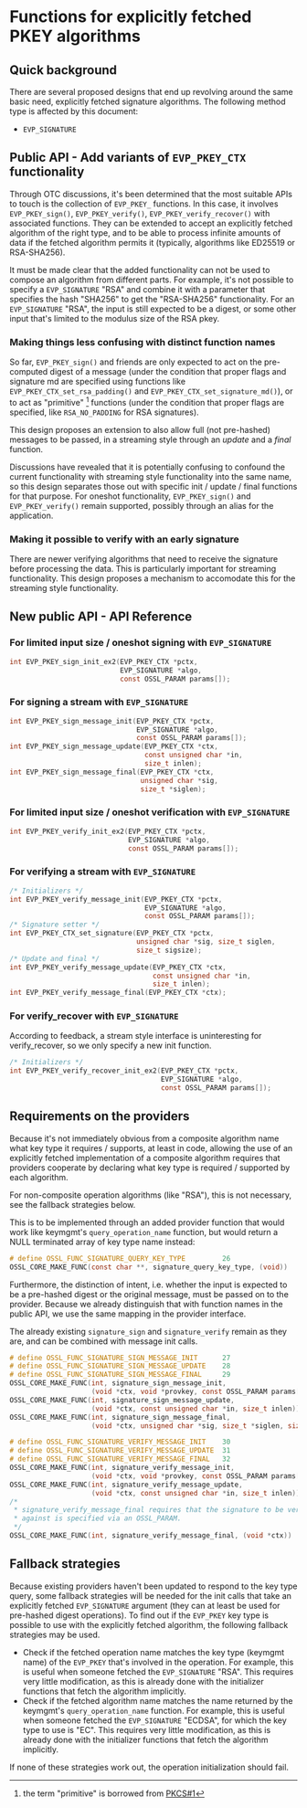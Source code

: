 Functions for explicitly fetched PKEY algorithms
================================================

Quick background
----------------

There are several proposed designs that end up revolving around the same
basic need, explicitly fetched signature algorithms.  The following method
type is affected by this document:

- `EVP_SIGNATURE`

Public API - Add variants of `EVP_PKEY_CTX` functionality
---------------------------------------------------------

Through OTC discussions, it's been determined that the most suitable APIs to
touch is the collection of `EVP_PKEY_` functions.  In this case, it involves
`EVP_PKEY_sign()`, `EVP_PKEY_verify()`, `EVP_PKEY_verify_recover()` with
associated functions.  They can be extended to accept an explicitly fetched
algorithm of the right type, and to be able to process infinite amounts of
data if the fetched algorithm permits it (typically, algorithms like ED25519
or RSA-SHA256).

It must be made clear that the added functionality can not be used to
compose an algorithm from different parts.  For example, it's not possible
to specify a `EVP_SIGNATURE` "RSA" and combine it with a parameter that
specifies the hash "SHA256" to get the "RSA-SHA256" functionality.  For an
`EVP_SIGNATURE` "RSA", the input is still expected to be a digest, or some
other input that's limited to the modulus size of the RSA pkey.

### Making things less confusing with distinct function names

So far, `EVP_PKEY_sign()` and friends are only expected to act on the
pre-computed digest of a message (under the condition that proper flags
and signature md are specified using functions like
`EVP_PKEY_CTX_set_rsa_padding()` and `EVP_PKEY_CTX_set_signature_md()`),
or to act as "primitive" [^1] functions (under the condition that proper
flags are specified, like `RSA_NO_PADDING` for RSA signatures).

This design proposes an extension to also allow full (not pre-hashed)
messages to be passed, in a streaming style through an *update* and a
*final* function.

Discussions have revealed that it is potentially confusing to confound the
current functionality with streaming style functionality into the same name,
so this design separates those out with specific init / update / final
functions for that purpose.  For oneshot functionality, `EVP_PKEY_sign()`
and `EVP_PKEY_verify()` remain supported, possibly through an alias for the
application.

[^1]: the term "primitive" is borrowed from [PKCS#1](https://www.rfc-editor.org/rfc/rfc8017#section-5)

### Making it possible to verify with an early signature

There are newer verifying algorithms that need to receive the signature
before processing the data.  This is particularly important for streaming
functionality.  This design proposes a mechanism to accomodate this for the
streaming style functionality.

New public API - API Reference
------------------------------

### For limited input size / oneshot signing with `EVP_SIGNATURE`

``` C
int EVP_PKEY_sign_init_ex2(EVP_PKEY_CTX *pctx,
                           EVP_SIGNATURE *algo,
                           const OSSL_PARAM params[]);
```

### For signing a stream with `EVP_SIGNATURE`

``` C
int EVP_PKEY_sign_message_init(EVP_PKEY_CTX *pctx,
                               EVP_SIGNATURE *algo,
                               const OSSL_PARAM params[]);
int EVP_PKEY_sign_message_update(EVP_PKEY_CTX *ctx,
                                 const unsigned char *in,
                                 size_t inlen);
int EVP_PKEY_sign_message_final(EVP_PKEY_CTX *ctx,
                                unsigned char *sig,
                                size_t *siglen);
```

### For limited input size / oneshot verification with `EVP_SIGNATURE`

``` C
int EVP_PKEY_verify_init_ex2(EVP_PKEY_CTX *pctx,
                             EVP_SIGNATURE *algo,
                             const OSSL_PARAM params[]);
```

### For verifying a stream with `EVP_SIGNATURE`

``` C
/* Initializers */
int EVP_PKEY_verify_message_init(EVP_PKEY_CTX *pctx,
                                 EVP_SIGNATURE *algo,
                                 const OSSL_PARAM params[]);
/* Signature setter */
int EVP_PKEY_CTX_set_signature(EVP_PKEY_CTX *pctx,
                               unsigned char *sig, size_t siglen,
                               size_t sigsize);
/* Update and final */
int EVP_PKEY_verify_message_update(EVP_PKEY_CTX *ctx,
                                   const unsigned char *in,
                                   size_t inlen);
int EVP_PKEY_verify_message_final(EVP_PKEY_CTX *ctx);
```

### For verify_recover with `EVP_SIGNATURE`

According to feedback, a stream style interface is uninteresting for
verify_recover, so we only specify a new init function.

``` C
/* Initializers */
int EVP_PKEY_verify_recover_init_ex2(EVP_PKEY_CTX *pctx,
                                     EVP_SIGNATURE *algo,
                                     const OSSL_PARAM params[]);
```

Requirements on the providers
-----------------------------

Because it's not immediately obvious from a composite algorithm name what
key type it requires / supports, at least in code, allowing the use of an
explicitly fetched implementation of a composite algorithm requires that
providers cooperate by declaring what key type is required / supported by
each algorithm.

For non-composite operation algorithms (like "RSA"), this is not necessary,
see the fallback strategies below.

This is to be implemented through an added provider function that would work
like keymgmt's `query_operation_name` function, but would return a NULL
terminated array of key type name instead:

``` C
# define OSSL_FUNC_SIGNATURE_QUERY_KEY_TYPE         26
OSSL_CORE_MAKE_FUNC(const char **, signature_query_key_type, (void))
```

Furthermore, the distinction of intent, i.e. whether the input is expected
to be a pre-hashed digest or the original message, must be passed on to the
provider.  Because we already distinguish that with function names in the
public API, we use the same mapping in the provider interface.

The already existing `signature_sign` and `signature_verify` remain as they
are, and can be combined with message init calls.

``` C
# define OSSL_FUNC_SIGNATURE_SIGN_MESSAGE_INIT      27
# define OSSL_FUNC_SIGNATURE_SIGN_MESSAGE_UPDATE    28
# define OSSL_FUNC_SIGNATURE_SIGN_MESSAGE_FINAL     29
OSSL_CORE_MAKE_FUNC(int, signature_sign_message_init,
                    (void *ctx, void *provkey, const OSSL_PARAM params[]))
OSSL_CORE_MAKE_FUNC(int, signature_sign_message_update,
                    (void *ctx, const unsigned char *in, size_t inlen))
OSSL_CORE_MAKE_FUNC(int, signature_sign_message_final,
                    (void *ctx, unsigned char *sig, size_t *siglen, size_t sigsize))

# define OSSL_FUNC_SIGNATURE_VERIFY_MESSAGE_INIT    30
# define OSSL_FUNC_SIGNATURE_VERIFY_MESSAGE_UPDATE  31
# define OSSL_FUNC_SIGNATURE_VERIFY_MESSAGE_FINAL   32
OSSL_CORE_MAKE_FUNC(int, signature_verify_message_init,
                    (void *ctx, void *provkey, const OSSL_PARAM params[]))
OSSL_CORE_MAKE_FUNC(int, signature_verify_message_update,
                    (void *ctx, const unsigned char *in, size_t inlen))
/*
 * signature_verify_message_final requires that the signature to be verified
 * against is specified via an OSSL_PARAM.
 */
OSSL_CORE_MAKE_FUNC(int, signature_verify_message_final, (void *ctx))
```

Fallback strategies
-------------------

Because existing providers haven't been updated to respond to the key type
query, some fallback strategies will be needed for the init calls that take
an explicitly fetched `EVP_SIGNATURE` argument (they can at least be used
for pre-hashed digest operations).  To find out if the `EVP_PKEY` key type
is possible to use with the explicitly fetched algorithm, the following
fallback strategies may be used.

-   Check if the fetched operation name matches the key type (keymgmt name)
    of the `EVP_PKEY` that's involved in the operation.  For example, this
    is useful when someone fetched the `EVP_SIGNATURE` "RSA".  This requires
    very little modification, as this is already done with the initializer
    functions that fetch the algorithm implicitly.
-   Check if the fetched algorithm name matches the name returned by the
    keymgmt's `query_operation_name` function.  For example, this is useful
    when someone fetched the `EVP_SIGNATURE` "ECDSA", for which the key type
    to use is "EC".  This requires very little modification, as this is
    already done with the initializer functions that fetch the algorithm
    implicitly.

If none of these strategies work out, the operation initialization should
fail.
